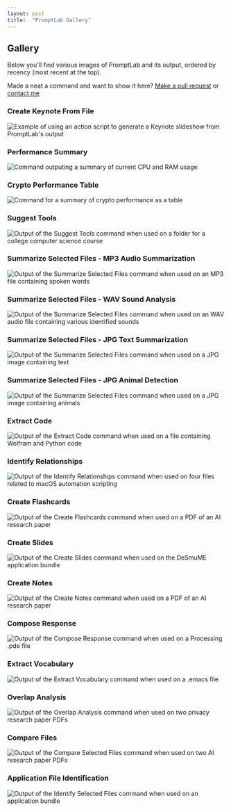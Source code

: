 ```yaml
---
layout: post
title:  "PromptLab Gallery"
---
```


## Gallery

Below you'll find various images of PromptLab and its output, ordered by recency (most recent at the top).

Made a neat a command and want to show it here? [Make a pull request](https://github.com/SKaplanOfficial/Raycast-PromptLab/compare) or [contact me](mailto:skaplanofficial@gmail.com)

### Create Keynote From File

![Example of using an action script to generate a Keynote slideshow from PromptLab's output](./assets/create-keynote-from-file.png)

### Performance Summary

![Command outputing a summary of current CPU and RAM usage](./assets/performance-summary.png)

### Crypto Performance Table

![Command for a summary of crypto performance as a table](./assets/crypto-performance.png)

### Suggest Tools

![Output of the Suggest Tools command when used on a folder for a college computer science course](./assets/suggest-tools.png)

### Summarize Selected Files - MP3 Audio Summarization

![Output of the Summarize Selected Files command when used on an MP3 file containing spoken words](./assets/mp3-audio-summarization-1.png)

### Summarize Selected Files - WAV Sound Analysis

![Output of the Summarize Selected Files command when used on an WAV audio file containing various identified sounds](./assets/wav-sound-analysis-1.png)

### Summarize Selected Files - JPG Text Summarization

![Output of the Summarize Selected Files command when used on a JPG image containing text](./assets/jpg-text-summarization-1.png)

### Summarize Selected Files - JPG Animal Detection

![Output of the Summarize Selected Files command when used on a JPG image containing animals](./assets/jpg-animal-detection.png)

### Extract Code

![Output of the Extract Code command when used on a file containing Wolfram and Python code](./assets/extract-code.png)

### Identify Relationships

![Output of the Identify Relationships command when used on four files related to macOS automation scripting](./assets/identify-relationship.png)

### Create Flashcards

![Output of the Create Flashcards command when used on a PDF of an AI research paper](./assets/create-flashcards.png)

### Create Slides

![Output of the Create Slides command when used on the DeSmuME application bundle](./assets/create-slides.png)

### Create Notes

![Output of the Create Notes command when used on a PDF of an AI research paper](./assets/pdf-create-notes.png)

### Compose Response

![Output of the Compose Response command when used on a Processing .pde file](./assets/compose-response.png)

### Extract Vocabulary

![Output of the Extract Vocabulary command when used on a .emacs file](./assets/extract-vocabulary.png)

### Overlap Analysis

![Output of the Overlap Analysis command when used on two privacy research paper PDFs](./assets/pdf-overlap-analysis-1.png)

### Compare Files

![Output of the Compare Selected Files command when used on two AI research paper PDFs](./assets/pdf-file-comparison-1.png)

### Application File Identification

![Output of the Identify Selected Files command when used on an application bundle](./assets/app-file-identification.png)